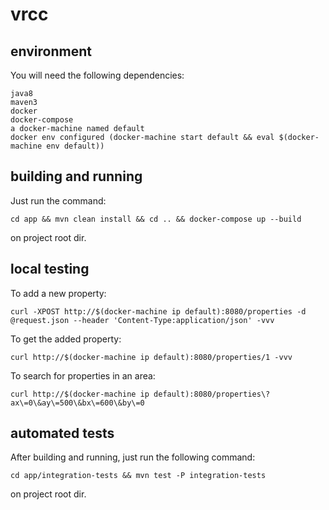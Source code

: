 # vrcc

## environment

You will need the following dependencies:

	java8
	maven3
	docker
	docker-compose
	a docker-machine named default
	docker env configured (docker-machine start default && eval $(docker-machine env default))

## building and running

Just run the command:
 
	cd app && mvn clean install && cd .. && docker-compose up --build

on project root dir.

## local testing

To add a new property:
	
	curl -XPOST http://$(docker-machine ip default):8080/properties -d @request.json --header 'Content-Type:application/json' -vvv

To get the added property:

	curl http://$(docker-machine ip default):8080/properties/1 -vvv
	
To search for properties in an area:

	curl http://$(docker-machine ip default):8080/properties\?ax\=0\&ay\=500\&bx\=600\&by\=0

## automated tests

After building and running, just run the following command:

	cd app/integration-tests && mvn test -P integration-tests

on project root dir.
